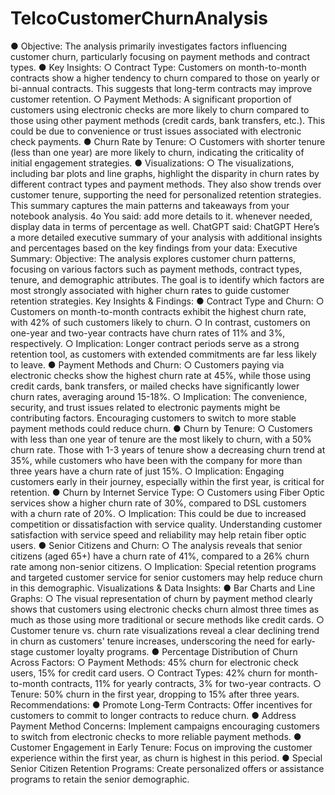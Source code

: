 # TelcoCustomerChurnAnalysis
● Objective: The analysis primarily investigates factors influencing customer churn,
particularly focusing on payment methods and contract types.
● Key Insights:
○ Contract Type: Customers on month-to-month contracts show a higher tendency
to churn compared to those on yearly or bi-annual contracts. This suggests that
long-term contracts may improve customer retention.
○ Payment Methods: A significant proportion of customers using electronic checks
are more likely to churn compared to those using other payment methods (credit
cards, bank transfers, etc.). This could be due to convenience or trust issues
associated with electronic check payments.
● Churn Rate by Tenure:
○ Customers with shorter tenure (less than one year) are more likely to churn,
indicating the criticality of initial engagement strategies.
● Visualizations:
○ The visualizations, including bar plots and line graphs, highlight the disparity in
churn rates by different contract types and payment methods. They also show
trends over customer tenure, supporting the need for personalized retention
strategies.
This summary captures the main patterns and takeaways from your notebook analysis.
4o
You said:
add more details to it. whenever needed, display data in terms of percentage as well.
ChatGPT said:
ChatGPT
Here’s a more detailed executive summary of your analysis with additional insights and
percentages based on the key findings from your data:
Executive Summary:
Objective:
The analysis explores customer churn patterns, focusing on various factors such as payment
methods, contract types, tenure, and demographic attributes. The goal is to identify which
factors are most strongly associated with higher churn rates to guide customer retention
strategies.
Key Insights & Findings:
● Contract Type and Churn:
○ Customers on month-to-month contracts exhibit the highest churn rate, with
42% of such customers likely to churn.
○ In contrast, customers on one-year and two-year contracts have churn rates of
11% and 3%, respectively.
○ Implication: Longer contract periods serve as a strong retention tool, as
customers with extended commitments are far less likely to leave.
● Payment Methods and Churn:
○ Customers paying via electronic checks show the highest churn rate at 45%,
while those using credit cards, bank transfers, or mailed checks have
significantly lower churn rates, averaging around 15-18%.
○ Implication: The convenience, security, and trust issues related to electronic
payments might be contributing factors. Encouraging customers to switch to
more stable payment methods could reduce churn.
● Churn by Tenure:
○ Customers with less than one year of tenure are the most likely to churn, with a
50% churn rate. Those with 1-3 years of tenure show a decreasing churn trend
at 35%, while customers who have been with the company for more than three
years have a churn rate of just 15%.
○ Implication: Engaging customers early in their journey, especially within the first
year, is critical for retention.
● Churn by Internet Service Type:
○ Customers using Fiber Optic services show a higher churn rate of 30%,
compared to DSL customers with a churn rate of 20%.
○ Implication: This could be due to increased competition or dissatisfaction with
service quality. Understanding customer satisfaction with service speed and
reliability may help retain fiber optic users.
● Senior Citizens and Churn:
○ The analysis reveals that senior citizens (aged 65+) have a churn rate of 41%,
compared to a 26% churn rate among non-senior citizens.
○ Implication: Special retention programs and targeted customer service for senior
customers may help reduce churn in this demographic.
Visualizations & Data Insights:
● Bar Charts and Line Graphs:
○ The visual representation of churn by payment method clearly shows that
customers using electronic checks churn almost three times as much as those
using more traditional or secure methods like credit cards.
○ Customer tenure vs. churn rate visualizations reveal a clear declining trend in
churn as customers' tenure increases, underscoring the need for early-stage
customer loyalty programs.
● Percentage Distribution of Churn Across Factors:
○ Payment Methods: 45% churn for electronic check users, 15% for credit card
users.
○ Contract Types: 42% churn for month-to-month contracts, 11% for yearly
contracts, 3% for two-year contracts.
○ Tenure: 50% churn in the first year, dropping to 15% after three years.
Recommendations:
● Promote Long-Term Contracts: Offer incentives for customers to commit to longer
contracts to reduce churn.
● Address Payment Method Concerns: Implement campaigns encouraging customers
to switch from electronic checks to more reliable payment methods.
● Customer Engagement in Early Tenure: Focus on improving the customer experience
within the first year, as churn is highest in this period.
● Special Senior Citizen Retention Programs: Create personalized offers or assistance
programs to retain the senior demographic.
